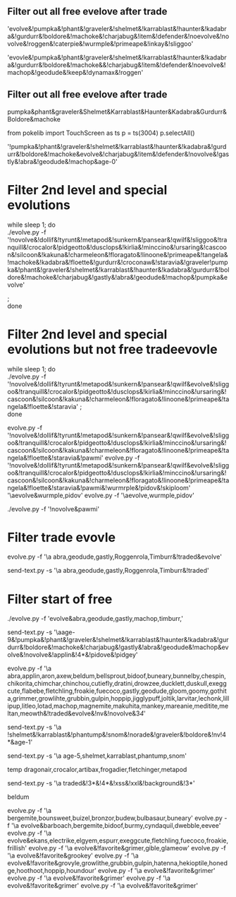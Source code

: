 

## Filter out all free evelove after trade
'evolve&!pumpka&!phant&!graveler&!shelmet&!karrablast&!haunter&!kadabra&!gurdurr&!boldore&!machoke&!charjabug&!item&!defender&!noevolve&!novolve&!roggen&!caterpie&!wurmple&!primeape&!inkay&!sliggoo'

'evovle&!pumpka&!phant&!graveler&!shelmet&!karrablast&!haunter&!kadabra&!gurdurr&!boldore&!machoke&&!charjabug&!item&!defender&!noevolve&!machop&!geodude&!keep&!dynamax&!roggen'

## Filter out all free evelove after trade
pumpka&phant&graveler&Shelmet&Karrablast&Haunter&Kadabra&Gurdurr&Boldore&machoke

from pokelib import TouchScreen as ts
p = ts(3004)
p.selectAll()


'!pumpka&!phant&!graveler&!shelmet&!karrablast&!haunter&!kadabra&!gurdurr&!boldore&!machoke&evolve&!charjabug&!item&!defender&!novolve&!gastly&!abra&!geodude&!machop&age-0'

# Filter 2nd level and special evolutions
while sleep 1; do \
./evolve.py -f '!novolve&!dollif&!tyrunt&!metapod&!sunkern&!pansear&!qwilf&!sliggoo&!tranquill&!crocalor&!pidgeotto&!dusclops&!kirlia&!minccino&!ursaring&!cascoon&!silcoon&!kakuna&!charmeleon&!floragato&!linoone&!primeape&!tangela&!machoke&!kadabra&!floette&!gurdurr&!croconaw&!staravia&!graveler!pumpka&!phant&!graveler&!shelmet&!karrablast&!haunter&!kadabra&!gurdurr&!boldore&!machoke&!charjabug&!gastly&!abra&!geodude&!machop&!pumpka&evolve'


;\
done

# Filter 2nd level and special evolutions but not free tradeevovle
while sleep 1; do \
 ./evolve.py -f '!novolve&!dollif&!tyrunt&!metapod&!sunkern&!pansear&!qwilf&evolve&!sliggoo&!tranquill&!crocalor&!pidgeotto&!dusclops&!kirlia&!minccino&!ursaring&!cascoon&!silcoon&!kakuna&!charmeleon&!floragato&!linoone&!primeape&!tangela&!floette&!staravia'    ;\
done

evolve.py -f '!novolve&!dollif&!tyrunt&!metapod&!sunkern&!pansear&!qwilf&evolve&!sliggoo&!tranquill&!crocalor&!pidgeotto&!dusclops&!kirlia&!minccino&!ursaring&!cascoon&!silcoon&!kakuna&!charmeleon&!floragato&!linoone&!primeape&!tangela&!floette&!staravia&!pawmi' 
evolve.py -f '!novolve&!dollif&!tyrunt&!metapod&!sunkern&!pansear&!qwilf&evolve&!sliggoo&!tranquill&!crocalor&!pidgeotto&!dusclops&!kirlia&!minccino&!ursaring&!cascoon&!silcoon&!kakuna&!charmeleon&!floragato&!linoone&!primeape&!tangela&!floette&!staravia&!pawmi&!wurmrple&!pidov&!skiploom' 
'\aevolve&wurmple,pidov'
evolve.py -f '\aevolve,wurmple,pidov' 

 ./evolve.py -f '!novolve&pawmi'

# Filter trade evovle

evolve.py -f '\a abra,geodude,gastly,Roggenrola,Timburr&!traded&evolve'

send-text.py -s '\a abra,geodude,gastly,Roggenrola,Timburr&!traded'

# Filter start of free
 ./evolve.py -f 'evolve&abra,geodude,gastly,machop,timburr,'

send-text.py -s '\aage-9&!pumpka&!phant&!graveler&!shelmet&!karrablast&!haunter&!kadabra&!gurdurr&!boldore&!machoke&!charjabug&!gastly&!abra&!geodude&!machop&evolve&!novolve&!applin&!4*&!pidove&!pidgey'


evolve.py -f '\a abra,applin,aron,axew,beldum,bellsprout,bidoof,buneary,bunnelby,chespin,chikorita,chimchar,chinchou,cutiefly,dratini,drowzee,ducklett,duskull,exeggcute,flabebe,fletchling,froakie,fuecoco,gastly,geodude,gloom,goomy,gothita,grimmer,growlihte,grubbin,gulpin,hoppip,jigglypuff,joltik,larvitar,lechonk,lillipup,litleo,lotad,machop,magnemite,makuhita,mankey,mareanie,meditite,meltan,meowth&!traded&evolve&!nv&!novolve&3*4*'


send-text.py -s '\a !shelmet&!karrablast&!phantump&!snom&!norade&!graveler&!boldore&!nv!4*&age-1'


send-text.py -s '\a age-5,shelmet,karrablast,phantump,snom'


temp
dragonair,crocalor,artibax,frogadier,fletchinger,metapod

send-text.py -s '\a  traded&!3*&!4*&!xss&!xxl&!background&!3*'

beldum

evolve.py -f '\a  bergemite,bounsweet,buizel,bronzor,budew,bulbasaur,buneary'
evolve.py -f '\a  evolve&barboach,bergemite,bidoof,burmy,cyndaquil,dwebble,eevee'
evolve.py -f '\a  evolve&ekans,electrike,elgyem,espurr,exeggcute,fletchling,fuecoco,froakie,frillish'
evolve.py -f '\a  evolve&!favorite&grimer,gible,glameow'
evolve.py -f '\a  evolve&!favorite&grookey'
evolve.py -f '\a  evolve&!favorite&grovyle,growlithe,grubbin,gulpin,hatenna,hekioptile,honedge,hoothoot,hoppip,houndour'
evolve.py -f '\a  evolve&!favorite&grimer'
evolve.py -f '\a  evolve&!favorite&grimer'
evolve.py -f '\a  evolve&!favorite&grimer'
evolve.py -f '\a  evolve&!favorite&grimer'


